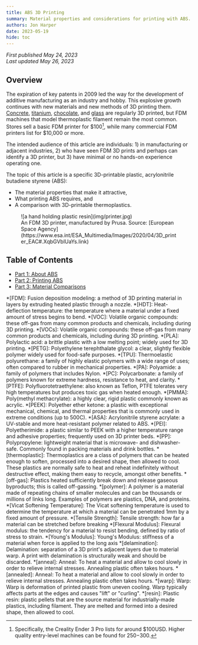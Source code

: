 ```yaml
---
title: ABS 3D Printing
summary: Material properties and considerations for printing with ABS.
authors: Jon Harper
date: 2023-05-19
hide: toc
---
```


*First published May 24, 2023*<br>
*Last updated May 26, 2023*

## Overview

The expiration of key patents in 2009 led the way for the development of additive manufacturing as an industry and hobby. This explosive growth continues with new materials and new methods of 3D printing them. [Concrete](https://www.mudbots.com/), [titanium](https://www.protolabs.com/services/3d-printing/direct-metal-laser-sintering/titanium/), [chocolate](https://cocoapress.com/), and [glass](https://nobula3d.com/) are regularly 3D printed, but FDM machines that model thermoplastic filament remain the most common. Stores sell a basic FDM printer for $100[^a1], while many commercial FDM printers list for $10,000 or more.

The intended audience of this article are individuals: 1) in manufacturing or adjacent industries, 2) who have seen FDM 3D prints and perhaps can identify a 3D printer, but 3) have minimal or no hands-on experience operating one.

The topic of this article is a specific 3D-printable plastic, acrylonitrile butadiene styrene (ABS): 

- The material properties that make it attractive,
- What printing ABS requires, and
- A comparison with 3D-printable thermoplastics.

<figure markdown>
![a hand holding plastic resin](img/printer.jpg)
<figcaption markdown>
An FDM 3D printer, manufactured by Prusa. Source: [European Space Agency](https://www.esa.int/ESA_Multimedia/Images/2020/04/3D_printer_EAC#.XqbGVblUaYs.link)
</figcaption>
</figure>

## Table of Contents

- [Part 1: About ABS](about.md)
- [Part 2: Printing ABS](printing.md)
- [Part 3: Material Comparisons](materials.md)


[^a1]: Specifically, the Creality Ender 3 Pro lists for around $100USD. Higher quality entry-level machines can be found for $250-$300.

*[FDM]: Fusion deposition modeling: a method of 3D printing material in layers by extruding heated plastic through a nozzle.
*[HDT]: Heat-deflection temperature: the temperature where a material under a fixed amount of stress begins to bend.
*[VOC]: Volatile organic compounds: these off-gas from many common products and chemicals, including during 3D printing.
*[VOCs]: Volatile organic compounds: these off-gas from many common products and chemicals, including during 3D printing.
*[PLA]: Polylactic acid: a brittle plastic with a low melting point; widely used for 3D printing.
*[PETG]: Polyethylene terephthalate glycol: a clear, slightly flexible polymer widely used for food-safe purposes.
*[TPU]: Thermoelastic polyurethane: a family of highly elastic polymers with a wide range of uses; often compared to rubber in mechanical properties.
*[PA]: Polyamide: a family of polymers that includes Nylon.
*[PC]: Polycarbonate: a family of polymers known for extreme hardness, resistance to heat, and clarity.
*[PTFE]: Polyfluorotetraethylene: also known as Teflon, PTFE tolerates very high temperatures but produces toxic gas when heated enough.
*[PMMA]: Poly(methyl methacrylate): a highly clear, rigid plastic commonly known as acrylic.
*[PEEK]: Polyether ether ketone: a plastic with exceptional mechanical, chemical, and thermal properties that is commonly used in extreme conditions (up to 500C).
*[ASA]: Acrylonitrile styrene acrylate: a UV-stable and more heat-resistant polymer related to ABS.
*[PEI]: Polyetherimide: a plastic similar to PEEK with a higher temperature range and adhesive properties; frequently used on 3D printer beds.
*[PP]: Polypropylene: lightweight material that is microwave- and dishwasher-safe. Commonly found in packing materials and drink bottles.
*[thermoplastic]: Thermoplastics are a class of polymers that can be heated enough to soften, processed into a desired shape, then allowed to cool. These plastics are normally safe to heat and reheat indefinitely without destructive effect, making them easy to recycle, amongst other benefits.
*[off-gas]: Plastics heated sufficiently break down and release gaseous byproducts; this is called off-gassing.
*[polymer]: 
    A polymer is a material made of repeating chains of smaller molecules and can be thousands or millions of links long. Examples of polymers are plastics, DNA, and proteins.
*[Vicat Softening Temperature]: 
    The Vicat softening temperature is used to determine the temperature at which a material can be penetrated 1mm by a fixed amount of pressure.
*[Tensile Strength]: Tensile strength: how far a material can be stretched before breaking
*[Flexural Modulus]: Flexural modulus: the tendency for a material to resist bending, defined by ratio of stress to strain.
*[Young's Modulus]: Young's Modulus: stiffness of a material when force is applied to the long axis
*[delamination]: Delamination: separation of a 3D print's adjacent layers due to material warp. A print with delamination is structurally weak and should be discarded.
*[anneal]: Anneal: To heat a material and allow to cool slowly in order to relieve internal stresses. Annealing plastic often takes hours.
*[annealed]: Anneal: To heat a material and allow to cool slowly in order to relieve internal stresses. Annealing plastic often takes hours.
*[warp]:
    Warp: Warp is deformation of printed plastic from uneven cooling. Warp typically affects parts at the edges and causes "lift" or "curling".
*[resin]: Plastic resin: plastic pellets that are the source material for industrially-made plastics, including filament. They are melted and formed into a desired shape, then allowed to cool.